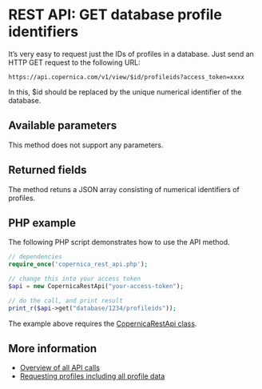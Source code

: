 # REST API: GET database profile identifiers

It’s very easy to request just the IDs of profiles in a database. Just send an HTTP GET request to the following URL:

`https://api.copernica.com/v1/view/$id/profileids?access_token=xxxx`

In this, $id should be replaced by the unique numerical identifier of the database.

## Available parameters

This method does not support any parameters.

## Returned fields

The method retuns a JSON array consisting of numerical identifiers of profiles.

## PHP example
The following PHP script demonstrates how to use the API method.

```php
// dependencies
require_once('copernica_rest_api.php');

// change this into your access token
$api = new CopernicaRestApi("your-access-token");

// do the call, and print result
print_r($api->get("database/1234/profileids"));
```

The example above requires the [CopernicaRestApi class](rest-php).

## More information

- [Overview of all API calls](rest-api)
- [Requesting profiles including all profile data](rest-get-database-profiles)

